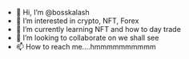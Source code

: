 - 👋 Hi, I’m @bosskalash
- 👀 I’m interested in crypto, NFT, Forex
- 🌱 I’m currently learning NFT and how to day trade
- 💞️ I’m looking to collaborate on we shall see
- 📫 How to reach me....hmmmmmmmmmm

<!---
bosskalash/bosskalash is a ✨ special ✨ repository because its `README.md` (this file) appears on your GitHub profile.
You can click the Preview link to take a look at your changes.
--->
